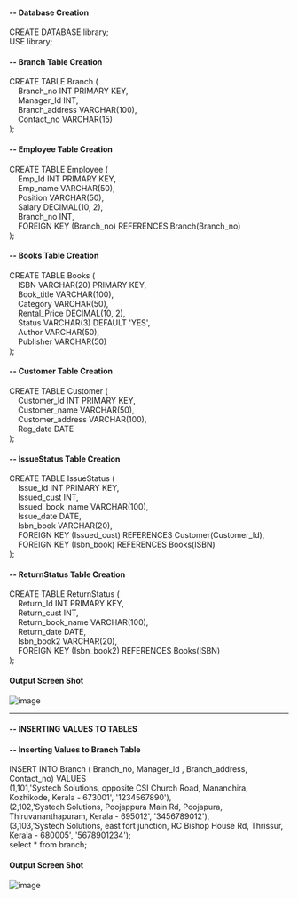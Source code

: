 #### -- Database Creation
CREATE DATABASE library;<br>
USE library;

#### -- Branch Table Creation
CREATE TABLE Branch (<br>
    Branch_no INT PRIMARY KEY,<br>
    Manager_Id INT,<br>
    Branch_address VARCHAR(100),<br>
    Contact_no VARCHAR(15)<br>
);

#### -- Employee Table Creation
CREATE TABLE Employee (<br>
    Emp_Id INT PRIMARY KEY,<br>
    Emp_name VARCHAR(50),<br>
    Position VARCHAR(50),<br>
    Salary DECIMAL(10, 2),<br>
    Branch_no INT,<br>
    FOREIGN KEY (Branch_no) REFERENCES Branch(Branch_no)<br>
);

#### -- Books Table Creation
CREATE TABLE Books (<br>
    ISBN VARCHAR(20) PRIMARY KEY,<br>
    Book_title VARCHAR(100),<br>
    Category VARCHAR(50),<br>
    Rental_Price DECIMAL(10, 2),<br>
    Status VARCHAR(3) DEFAULT 'YES',<br>
    Author VARCHAR(50),<br>
    Publisher VARCHAR(50)<br>
);

#### -- Customer Table Creation
CREATE TABLE Customer (<br>
    Customer_Id INT PRIMARY KEY,<br>
    Customer_name VARCHAR(50),<br>
    Customer_address VARCHAR(100),<br>
    Reg_date DATE<br>
);

#### -- IssueStatus Table Creation
CREATE TABLE IssueStatus (<br>
    Issue_Id INT PRIMARY KEY,<br>
    Issued_cust INT,<br>
    Issued_book_name VARCHAR(100),<br>
    Issue_date DATE,<br>
    Isbn_book VARCHAR(20),<br>
    FOREIGN KEY (Issued_cust) REFERENCES Customer(Customer_Id),<br>
    FOREIGN KEY (Isbn_book) REFERENCES Books(ISBN)<br>
);

#### -- ReturnStatus Table Creation
CREATE TABLE ReturnStatus (<br>
    Return_Id INT PRIMARY KEY,<br>
    Return_cust INT,<br>
    Return_book_name VARCHAR(100),<br>
    Return_date DATE,<br>
    Isbn_book2 VARCHAR(20),<br>
    FOREIGN KEY (Isbn_book2) REFERENCES Books(ISBN)<br>
);

#### Output Screen Shot
![image](https://github.com/abhi-ram-krishna/Library-Management-System-MySQL/assets/42677472/e7a6437b-5d57-41cc-aa7b-a54757128913)
<hr>

#### -- INSERTING VALUES TO TABLES

#### -- Inserting Values to Branch Table
INSERT INTO Branch ( Branch_no, Manager_Id , Branch_address, Contact_no) VALUES<br>
(1,101,'Systech Solutions, opposite CSI Church Road, Mananchira, Kozhikode, Kerala - 673001', '1234567890'),<br>
(2,102,'Systech Solutions, Poojappura Main Rd, Poojapura, Thiruvananthapuram, Kerala - 695012', '3456789012'),<br>
(3,103,'Systech Solutions, east fort junction, RC Bishop House Rd, Thrissur, Kerala - 680005', '5678901234');<br>
select * from branch;
#### Output Screen Shot
![image](https://github.com/abhi-ram-krishna/Library-Management-System-MySQL/assets/42677472/2166acc6-9293-45a0-8963-1afdbfa44e80)




